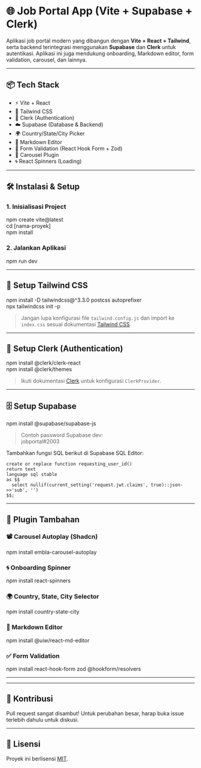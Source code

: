 # 🌐 Job Portal App (Vite + Supabase + Clerk)

Aplikasi job portal modern yang dibangun dengan **Vite + React + Tailwind**, serta backend terintegrasi menggunakan **Supabase** dan **Clerk** untuk autentikasi. Aplikasi ini juga mendukung onboarding, Markdown editor, form validation, carousel, dan lainnya.

---

## 📦 Tech Stack

- ⚡️ Vite + React  
- 🎨 Tailwind CSS  
- 🔐 Clerk (Authentication)  
- ☁️ Supabase (Database & Backend)  
- 🌍 Country/State/City Picker  
- 📝 Markdown Editor  
- 🧩 Form Validation (React Hook Form + Zod)  
- 🎠 Carousel Plugin  
- 🌀 React Spinners (Loading)  

---

## 🛠️ Instalasi & Setup

### 1. Inisialisasi Project

npm create vite@latest  
cd [nama-proyek]  
npm install  

### 2. Jalankan Aplikasi

npm run dev

---

## 💅 Setup Tailwind CSS

npm install -D tailwindcss@^3.3.0 postcss autoprefixer  
npx tailwindcss init -p

> Jangan lupa konfigurasi file `tailwind.config.js` dan import ke `index.css` sesuai dokumentasi [Tailwind CSS](https://tailwindcss.com/docs/guides/vite).

---

## 🔐 Setup Clerk (Authentication)

npm install @clerk/clerk-react  
npm install @clerk/themes

> Ikuti dokumentasi [Clerk](https://clerk.dev/docs) untuk konfigurasi `ClerkProvider`.

---

## 🗄️ Setup Supabase

npm install @supabase/supabase-js

> Contoh password Supabase dev:  
jobportal#2003

Tambahkan fungsi SQL berikut di Supabase SQL Editor:

```
create or replace function requesting_user_id()
return text
language sql stable
as $$
  select nullif(current_setting('request.jwt.claims', true)::json->>'sub', '')
$$;
```

---

## 🔌 Plugin Tambahan

### 📽️ Carousel Autoplay (Shadcn)

npm install embla-carousel-autoplay

### 🌀 Onboarding Spinner

npm install react-spinners

### 🌍 Country, State, City Selector

npm install country-state-city

### 📝 Markdown Editor

npm install @uiw/react-md-editor

### ✅ Form Validation

npm install react-hook-form zod @hookform/resolvers

---

---

## 🤝 Kontribusi

Pull request sangat disambut! Untuk perubahan besar, harap buka issue terlebih dahulu untuk diskusi.

---

## 📄 Lisensi

Proyek ini berlisensi [MIT](LICENSE).

